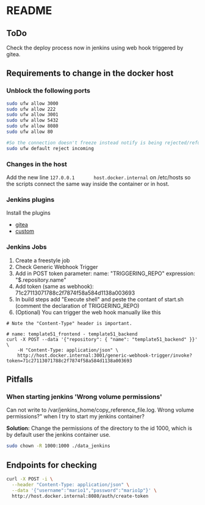 # README

## ToDo

Check the deploy process now in jenkins using web hook triggered by gitea.

## Requirements to change in the docker host

### Unblock the following ports

```bash
sudo ufw allow 3000
sudo ufw allow 222
sudo ufw allow 3001
sudo ufw allow 5432
sudo ufw allow 8080
sudo ufw allow 80

#So the connection doesn't freeze instead notify is being rejected/refused.
sudo ufw default reject incoming
```

### Changes in the host

Add the new line `127.0.0.1       host.docker.internal` on /etc/hosts
so the scripts connect the same way inside the container or in host.



### Jenkins plugins

Install the plugins

- [gitea](https://plugins.jenkins.io/gitea/)
- [custom](https://plugins.jenkins.io/generic-webhook-trigger/)

### Jenkins Jobs

1. Create a freestyle job
2. Check Generic Webhook Trigger
3. Add in POST token parameter: name: "TRIGGERING_REPO" expression: "$.repository.name"
4. Add token (same as webhook): 71c27113071788c2f7874f58a584d1138a003693
5. In build steps add "Execute shell" and peste the contant of start.sh 
    (comment the declaration of TRIGGERING_REPO)
6. (Optional) You can trigger the web hook manually like this

```shell
# Note the "Content-Type" header is important.

# name: template51_frontend - template51_backend
curl -X POST --data '{"repository": { "name": "template51_backend" }}' \
    -H "Content-Type: application/json" \
    http://host.docker.internal:3001/generic-webhook-trigger/invoke?token=71c27113071788c2f7874f58a584d1138a003693
```

## Pitfalls

### When starting jenkins 'Wrong volume permissions'

Can not write to /var/jenkins_home/copy_reference_file.log. Wrong volume permissions?" when I try to start my jenkins container?

**Solution:** Change the permissions of the directory to the id 1000, which is by default user
the jenkins container use.

```bash
sudo chown -R 1000:1000 ./data_jenkins
```

## Endpoints for checking

```sh
curl -X POST -i \
  --header "Content-Type: application/json" \
  --data '{"username":"mario1","password":"mario1p"}' \
  http://host.docker.internal:8080/auth/create-token
```
